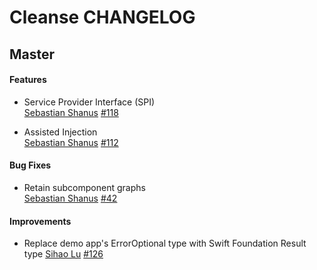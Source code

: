 # Cleanse CHANGELOG

## Master

#### Features

* Service Provider Interface (SPI)  
  [Sebastian Shanus](https://github.com/sebastianv1)
  [#118](https://github.com/square/Cleanse/issues/118)

* Assisted Injection  
  [Sebastian Shanus](https://github.com/sebastianv1)
  [#112](https://github.com/square/Cleanse/issues/112)

#### Bug Fixes

* Retain subcomponent graphs  
  [Sebastian Shanus](https://github.com/sebastianv1)
  [#42](https://github.com/square/Cleanse/issues/42)

#### Improvements

* Replace demo app's ErrorOptional type with Swift Foundation Result type
  [Sihao Lu](https://github.com/DJBen)
  [#126](https://github.com/square/Cleanse/pull/126)